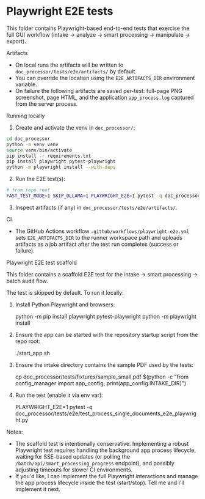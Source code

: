 # Playwright E2E tests

This folder contains Playwright-based end-to-end tests that exercise the full GUI workflow (intake → analyze → smart processing → manipulate → export).

Artifacts
- On local runs the artifacts will be written to `doc_processor/tests/e2e/artifacts/` by default.
- You can override the location using the `E2E_ARTIFACTS_DIR` environment variable.
- On failure the following artifacts are saved per-test: full-page PNG screenshot, page HTML, and the application `app_process.log` captured from the server process.

Running locally
1. Create and activate the venv in `doc_processor/`:

```bash
cd doc_processor
python -m venv venv
source venv/bin/activate
pip install -r requirements.txt
pip install playwright pytest-playwright
python -m playwright install --with-deps
```

2. Run the E2E test(s):

```bash
# from repo root
FAST_TEST_MODE=1 SKIP_OLLAMA=1 PLAYWRIGHT_E2E=1 pytest -q doc_processor/tests/e2e
```

3. Inspect artifacts (if any) in `doc_processor/tests/e2e/artifacts/`.

CI
- The GitHub Actions workflow `.github/workflows/playwright-e2e.yml` sets `E2E_ARTIFACTS_DIR` to the runner workspace path and uploads artifacts as a job artifact after the test run completes (success or failure).

Playwright E2E test scaffold

This folder contains a scaffold E2E test for the intake -> smart processing -> batch audit flow.

The test is skipped by default. To run it locally:

1. Install Python Playwright and browsers:

   python -m pip install playwright pytest-playwright
   python -m playwright install

2. Ensure the app can be started with the repository startup script from the repo root:

   ./start_app.sh

3. Ensure the intake directory contains the sample PDF used by the tests:

   cp doc_processor/tests/fixtures/sample_small.pdf $(python -c "from config_manager import app_config; print(app_config.INTAKE_DIR)")

4. Run the test (enable it via env var):

   PLAYWRIGHT_E2E=1 pytest -q doc_processor/tests/e2e/test_process_single_documents_e2e_playwright.py

Notes:
- The scaffold test is intentionally conservative. Implementing a robust Playwright test requires
  handling the background app process lifecycle, waiting for SSE-based updates (or polling the
  `/batch/api/smart_processing_progress` endpoint), and possibly adjusting timeouts for slower
  CI environments.
- If you'd like, I can implement the full Playwright interactions and manage the app process
  lifecycle inside the test (start/stop). Tell me and I'll implement it next.
